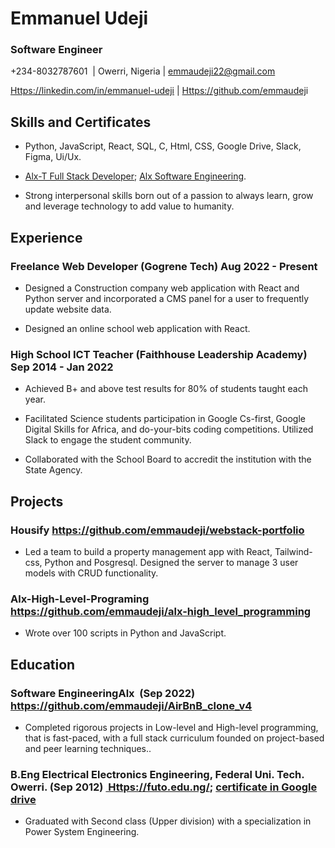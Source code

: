 # Emmanuel Udeji

### Software Engineer

+234-8032787601  | Owerri, Nigeria | <emmaudeji22@gmail.com> 

[Https://linkedin.com/in/emmanuel-udeji](https://linkedin.com/in/emmanuel-udeji) | [Https://github.com/emmaudej](https://github.com/emmaudej)i

Skills and Certificates
-----------------------

-   Python, JavaScript, React, SQL, C, Html, CSS, Google Drive, Slack, Figma, Ui/Ux.

-   [Alx-T Full Stack Developer](https://www.linkedin.com/posts/emmanuel-udeji_python-javascript-aws-activity-6975326658765418496-hVNJ?utm_source=share&utm_medium=member_desktop); [Alx Software Engineering](https://www.linkedin.com/posts/emmanuel-udeji_letsdohardthings-softwareengineering-faang-activity-6981243547983183872-BhfG?utm_source=share&utm_medium=member_desktop).

-   Strong interpersonal skills born out of a passion to always learn, grow and leverage technology to add value to humanity.

Experience
----------

### Freelance Web Developer (Gogrene Tech) Aug 2022 - Present

-   Designed a Construction company web application with React and Python server and incorporated a CMS panel for a user to frequently update website data.

-   Designed an online school web application with React.

### High School ICT Teacher  (Faithhouse Leadership Academy) Sep 2014 - Jan 2022

-   Achieved B+ and above test results for 80% of students taught each year.

-   Facilitated Science students participation in Google Cs-first, Google Digital Skills for Africa, and do-your-bits coding competitions. Utilized Slack to engage the student community.

-   Collaborated with the School Board to accredit the institution with the State Agency.

Projects
--------

### Housify <https://github.com/emmaudeji/webstack-portfolio>

-   Led a team to build a property management app with React, Tailwind-css, Python and Posgresql. Designed the server to manage 3 user models with CRUD functionality.

### Alx-High-Level-Programing  <https://github.com/emmaudeji/alx-high_level_programming>

-   Wrote over 100 scripts in Python and JavaScript.

Education 
----------

### Software EngineeringAlx  (Sep 2022) <https://github.com/emmaudeji/AirBnB_clone_v4>

-   Completed rigorous projects in Low-level and High-level programming, that is fast-paced, with a full stack curriculum founded on project-based and peer learning techniques..

### B.Eng Electrical Electronics Engineering, Federal Uni. Tech. Owerri. (Sep 2012) [ Https://futo.edu.ng/](https://futo.edu.ng/); [certificate in Google drive](https://drive.google.com/file/d/1o7WaTI4NlGlEgRM1kuc6jllcUlr_Ufcr/view?usp=share_link)

-   Graduated with Second class (Upper division) with a specialization in Power System Engineering.
